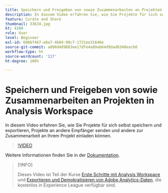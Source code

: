 ```yaml
---
title: Speichern und Freigeben von sowie Zusammenarbeiten an Projekten in Analysis Workspace
description: In diesem Video erfahren Sie, wie Sie Projekte für sich selbst speichern und exportieren, Projekte an andere Empfänger senden und andere zur Zusammenarbeit an Ihrem Projekt einladen können.
feature: Curate and Share
thumbnail: 33634.jpg
kt: 4108
role: User
level: Beginner
exl-id: 6086f4b7-e8a7-4b04-90c7-1721ee31646e
source-git-commit: a890d4d9883ee17dfe4a89ab64d9dad8340eacb0
workflow-type: ht
source-wordcount: '117'
ht-degree: 100%

---
```


# Speichern und Freigeben von sowie Zusammenarbeiten an Projekten in Analysis Workspace

In diesem Video erfahren Sie, wie Sie Projekte für sich selbst speichern und exportieren, Projekte an andere Empfänger senden und andere zur Zusammenarbeit an Ihrem Projekt einladen können.

>[!VIDEO](https://video.tv.adobe.com/v/30993/?quality=12)

Weitere Informationen finden Sie in der [Dokumentation](https://experienceleague.adobe.com/docs/analytics/analyze/analysis-workspace/curate-share/send-schedule-files.html?lang=de).

>[!INFO]
>
> Dieses Video ist Teil der Kurse [Erste Schritte mit Analysis Workspace](https://experienceleague.adobe.com/?recommended=Analytics-U-1-2020.1.workspace&amp;lang=de) und [Exportieren und Demokratisieren von Adobe Analytics-Daten](https://experienceleague.adobe.com/?recommended=Analytics-A-1-2022.1.democratizing), die kostenlos in Experience League verfügbar sind.


